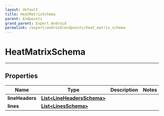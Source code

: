 ```yaml
---
layout: default
title: HeatMatrixSchema
parent: Endpoints
grand_parent: Expert Android
permalink: /expert/android/endpoints/heat_matrix_schema
---
```


# HeatMatrixSchema

---

## Properties

| Name | Type | Description | Notes
| ------------ | ------------- | ------------- | -------------
**lineHeaders** | [**List&lt;LineHeadersSchema&gt;**](/navitia_sdk_docs/expert/android/endpoints/line_headers_schema) |  | 
**lines** | [**List&lt;LinesSchema&gt;**](/navitia_sdk_docs/expert/android/endpoints/lines_schema) |  | 



